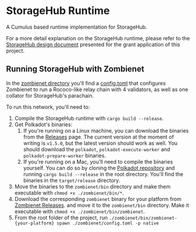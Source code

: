 # StorageHub Runtime

A Cumulus based runtime implementation for StorageHub.

For a more detail explanation on the StorageHub runtime, please refer to the [StorageHub design document](https://github.com/Moonsong-Labs/storage-hub-design-proposal/blob/main/techincal_design/runtimeBreakdown.md) presented for the grant application of this project.

## Running StorageHub with Zombienet

In the [zombienet directory](./zombienet) you'll find a [config.toml](./zombienet/config.toml) that configures Zombienet to run a Rococo-like relay chain with 4 validators, as well as one collator for StorageHub's parachain.

To run this network, you'll need to:

1. Compile the StorageHub runtime with `cargo build --release`.
2. Get Polkadot's binaries:
    1. If you're running on a Linux machine, you can download the binaries from the [Releases](https://github.com/paritytech/polkadot-sdk/releases/) page. The current version at the moment of writing is `v1.5.0`, but the latest version should work as well. You should download the `polkadot`, `polkadot-execute-worker` and `polkadot-prepare-worker` binaries.
    2. If you're running on a Mac, you'll need to compile the binaries yourself. You can do so by cloning the [Polkadot repository](https://github.com/paritytech/polkadot-sdk) and running `cargo build --release` in the root directory. You'll find the binaries in the `target/release` directory.
3. Move the binaries to the `zombienet/bin` directory and make them executable with `chmod +x ./zombienet/bin/*`.
4. Download the corresponding `zombienet` binary for your platform from [Zombienet Releases](https://github.com/paritytech/zombienet/releases). and move it to the `zombienet/bin` directory. Make it executable with `chmod +x ./zombienet/bin/zombienet`.
5. From the root folder of the project, run `./zombienet/bin/zombienet-{your-platform} spawn ./zombienet/config.toml -p native`
